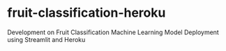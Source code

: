# fruit-classification-heroku
Development on Fruit Classification Machine Learning Model Deployment using Streamlit and Heroku
